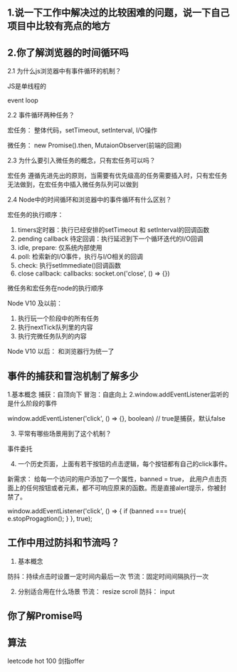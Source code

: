 ## 1.说一下工作中解决过的比较困难的问题，说一下自己项目中比较有亮点的地方

## 2.你了解浏览器的时间循环吗

2.1 为什么js浏览器中有事件循环的机制？

JS是单线程的

event loop

2.2 事件循环两种任务？

宏任务： 整体代码，setTimeout, setInterval, I/O操作

微任务： new Promise().then, MutaionObserver(前端的回溯)

2.3 为什么要引入微任务的概念，只有宏任务可以吗？

宏任务 遵循先进先出的原则，当需要有优先级高的任务需要插入时，只有宏任务无法做到，在宏任务中插入微任务队列可以做到

2.4 Node中的时间循环和浏览器中的事件循环有什么区别？

宏任务的执行顺序：

1. timers定时器：执行已经安排的setTimeout 和 setInterval的回调函数
2. pending callback 待定回调：执行延迟到下一个循环迭代的I/O回调
3. idle, prepare: 仅系统内部使用
4. poll: 检索新的I/O事件，执行与I/O相关的回调
5. check: 执行setImmediate()回调函数
6. close callback: callbacks: socket.on('close', () => {})

微任务和宏任务在node的执行顺序

Node V10 及以前：
1. 执行玩一个阶段中的所有任务
2. 执行nextTick队列里的内容
3. 执行完微任务队列的内容

Node V10 以后：
和浏览器行为统一了

## 事件的捕获和冒泡机制了解多少

1.基本概念
捕获：自顶向下
冒泡：自底向上
2.window.addEventListener监听的是什么阶段的事件

window.addEventListener('click', () => {}, boolean) // true是捕获，默认false

3. 平常有哪些场景用到了这个机制？

事件委托

4. 一个历史页面，上面有若干按钮的点击逻辑，每个按钮都有自己的click事件。

新需求： 给每一个访问的用户添加了一个属性，banned = true， 此用户点击页面上的任何按钮或者元素，都不可响应原来的函数。而是直接alert提示，你被封禁了。

window.addEventListener('click', () => {
    if (banned === true){
        e.stopProgagtion();
    }
}, true);

## 工作中用过防抖和节流吗？

1. 基本概念

防抖：持续点击时设置一定时间内最后一次
节流：固定时间间隔执行一次

2. 分别适合用在什么场景
节流： resize scroll
防抖： input


## 你了解Promise吗


## 算法

leetcode hot 100
剑指offer























